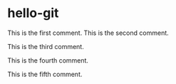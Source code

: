 # hello-git
This is the first comment.
This is the second comment.

This is the third comment.

This is the fourth comment.

This is the fifth comment.
